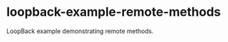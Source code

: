 loopback-example-remote-methods
===============================

LoopBack example demonstrating remote methods.
